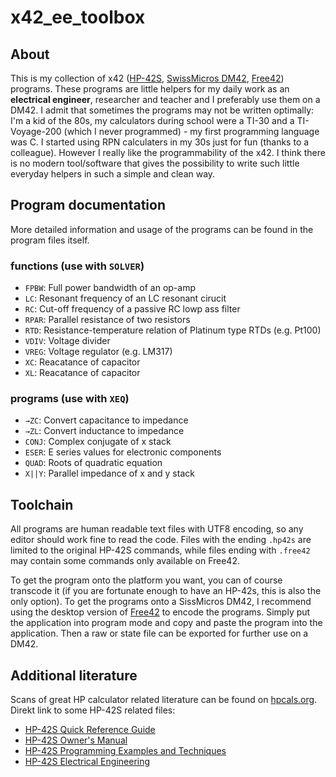 # x42_ee_toolbox

## About

This is my collection of x42 ([HP-42S](https://www.hpmuseum.org/hp42s.htm), [SwissMicros DM42](https://www.swissmicros.com/product/dm42), [Free42](https://thomasokken.com/free42/)) programs. These programs are little helpers for my daily work as an **electrical engineer**, researcher and teacher and I preferably use them on a DM42. I admit that sometimes the programs may not be written optimally: I'm a kid of the 80s, my calculators during school were a TI-30 and a TI-Voyage-200 (which I never programmed) - my first programming language was C. I started using RPN calculaters in my 30s just for fun (thanks to a colleague). However I really like the programmability of the x42. I think there is no modern tool/software that gives the possibility to write such little everyday helpers in such a simple and clean way.

## Program documentation

More detailed information and usage of the programs can be found in the program files itself.

### functions (use with `SOLVER`)
- `FPBW`: Full power bandwidth of an op-amp
- `LC`: Resonant frequency of an LC resonant cirucit
- `RC`: Cut-off frequency of a passive RC lowp ass filter
- `RPAR`: Parallel resistance of two resistors
- `RTD`: Resistance-temperature relation of Platinum type RTDs (e.g. Pt100)
- `VDIV`: Voltage divider
- `VREG`: Voltage regulator (e.g. LM317)
- `XC`: Reacatance of capacitor
- `XL`: Reacatance of capacitor

### programs (use with `XEQ`)

- `→ZC`: Convert capacitance to impedance
- `→ZL`: Convert inductance to impedance
- `CONJ`: Complex conjugate of x stack
- `ESER`: E series values for electronic components
- `QUAD`: Roots of quadratic equation
- `X||Y`: Parallel impedance of x and y stack

## Toolchain

All programs are human readable text files with UTF8 encoding, so any editor should work fine to read the code. Files with the ending `.hp42s` are limited to the original HP-42S commands, while files ending with `.free42` may contain some commands only available on Free42. 

To get the program onto the platform you want, you can of course transcode it (if you are fortunate enough to have an HP-42s, this is also the only option). To get the programs onto a SissMicros DM42, I recommend using the desktop version of [Free42](https://thomasokken.com/free42/) to encode the programs. Simply put the application into program mode and copy and paste the program into the application. Then a raw or state file can be exported for further use on a DM42.

## Additional literature

Scans of great HP calculator related literature can be found on [hpcals.org](https://literature.hpcalc.org).
Direkt link to some HP-42S related files:
- [HP-42S Quick Reference Guide](https://literature.hpcalc.org/community/hp42s-qrg-en.pdf)
- [HP-42S Owner's Manual](https://literature.hpcalc.org/community/hp42s-om-en.pdf)
- [HP-42S Programming Examples and Techniques](https://literature.hpcalc.org/community/hp42s-prog-en.pdf)
- [HP-42S Electrical Engineering](https://literature.hpcalc.org/community/hp42s-elec-en.pdf)